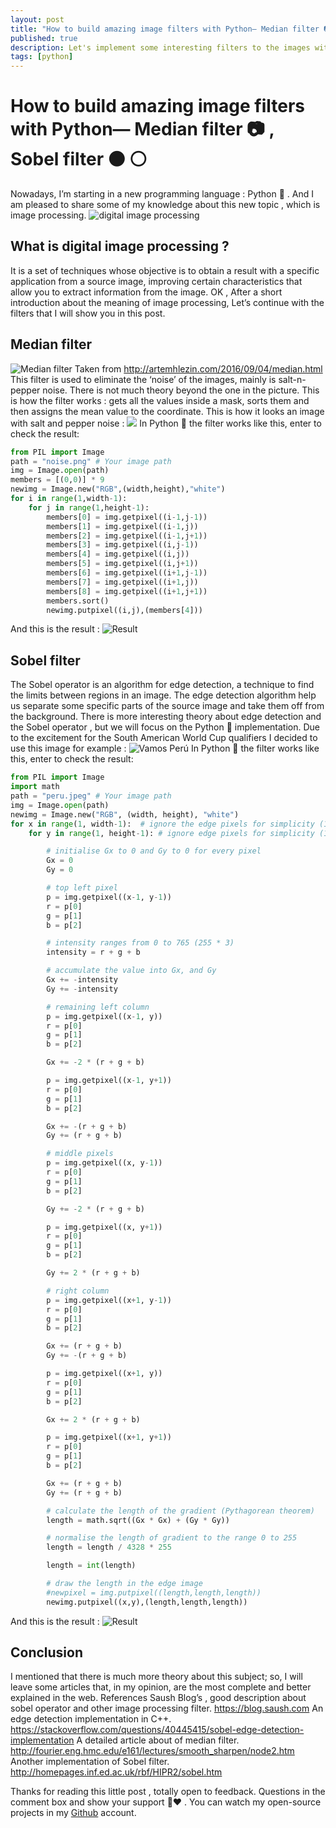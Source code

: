```yaml
---
layout: post
title: "How to build amazing image filters with Python— Median filter 📷 , Sobel filter ⚫️ ⚪️"
published: true
description: Let's implement some interesting filters to the images with Python
tags: [python]
---
```


# How to build amazing image filters with Python— Median filter 📷 , Sobel filter ⚫️ ⚪️

Nowadays, I’m starting in a new programming language : Python 🐍 . And I am pleased to share some of my knowledge about this new topic , which is image processing.
![digital image processing](https://cdn-images-1.medium.com/max/2000/1*6N1clEI8EInQ5I8MWaOUSQ.png)

## What is digital image processing ?

It is a set of techniques whose objective is to obtain a result with a specific application from a source image, improving certain characteristics that allow you to extract information from the image.
OK , After a short introduction about the meaning of image processing, Let’s continue with the filters that I will show you in this post.

## Median filter

![Median filter](https://cdn-images-1.medium.com/max/800/1*VyzJxDrLrC-OqkV5LHhjQQ.gif)
Taken from http://artemhlezin.com/2016/09/04/median.html
This filter is used to eliminate the ‘noise’ of the images, mainly is salt-n-pepper noise.
There is not much theory beyond the one in the picture. This is how the filter works : gets all the values inside a mask, sorts them and then assigns the mean value to the coordinate.
This is how it looks an image with salt and pepper noise :
![](https://cdn-images-1.medium.com/max/800/1*UmRXiE--hLWK1g0MYeLBXQ.png)
In Python 🐍 the filter works like this, enter to check the result:

```python
from PIL import Image
path = "noise.png" # Your image path
img = Image.open(path)
members = [(0,0)] * 9
newimg = Image.new("RGB",(width,height),"white")
for i in range(1,width-1):
    for j in range(1,height-1):
        members[0] = img.getpixel((i-1,j-1))
        members[1] = img.getpixel((i-1,j))
        members[2] = img.getpixel((i-1,j+1))
        members[3] = img.getpixel((i,j-1))
        members[4] = img.getpixel((i,j))
        members[5] = img.getpixel((i,j+1))
        members[6] = img.getpixel((i+1,j-1))
        members[7] = img.getpixel((i+1,j))
        members[8] = img.getpixel((i+1,j+1))
        members.sort()
        newimg.putpixel((i,j),(members[4]))
```

And this is the result :
![Result](https://cdn-images-1.medium.com/max/800/1*ZPis4b0GS0debu46lvDFAw.png)

## Sobel filter

The Sobel operator is an algorithm for edge detection, a technique to find the limits between regions in an image. The edge detection algorithm help us separate some specific parts of the source image and take them off from the background. There is more interesting theory about edge detection and the Sobel operator , but we will focus on the Python 🐍 implementation.
Due to the excitement for the South American World Cup qualifiers I decided to use this image for example :
![Vamos Perú](https://cdn-images-1.medium.com/max/800/1*9jwN3-6_N6aoTUgmdTlqyA.jpeg)
In Python 🐍 the filter works like this, enter to check the result:

```python
from PIL import Image
import math
path = "peru.jpeg" # Your image path
img = Image.open(path)
newimg = Image.new("RGB", (width, height), "white")
for x in range(1, width-1):  # ignore the edge pixels for simplicity (1 to width-1)
    for y in range(1, height-1): # ignore edge pixels for simplicity (1 to height-1)

        # initialise Gx to 0 and Gy to 0 for every pixel
        Gx = 0
        Gy = 0

        # top left pixel
        p = img.getpixel((x-1, y-1))
        r = p[0]
        g = p[1]
        b = p[2]

        # intensity ranges from 0 to 765 (255 * 3)
        intensity = r + g + b

        # accumulate the value into Gx, and Gy
        Gx += -intensity
        Gy += -intensity

        # remaining left column
        p = img.getpixel((x-1, y))
        r = p[0]
        g = p[1]
        b = p[2]

        Gx += -2 * (r + g + b)

        p = img.getpixel((x-1, y+1))
        r = p[0]
        g = p[1]
        b = p[2]

        Gx += -(r + g + b)
        Gy += (r + g + b)

        # middle pixels
        p = img.getpixel((x, y-1))
        r = p[0]
        g = p[1]
        b = p[2]

        Gy += -2 * (r + g + b)

        p = img.getpixel((x, y+1))
        r = p[0]
        g = p[1]
        b = p[2]

        Gy += 2 * (r + g + b)

        # right column
        p = img.getpixel((x+1, y-1))
        r = p[0]
        g = p[1]
        b = p[2]

        Gx += (r + g + b)
        Gy += -(r + g + b)

        p = img.getpixel((x+1, y))
        r = p[0]
        g = p[1]
        b = p[2]

        Gx += 2 * (r + g + b)

        p = img.getpixel((x+1, y+1))
        r = p[0]
        g = p[1]
        b = p[2]

        Gx += (r + g + b)
        Gy += (r + g + b)

        # calculate the length of the gradient (Pythagorean theorem)
        length = math.sqrt((Gx * Gx) + (Gy * Gy))

        # normalise the length of gradient to the range 0 to 255
        length = length / 4328 * 255

        length = int(length)

        # draw the length in the edge image
        #newpixel = img.putpixel((length,length,length))
        newimg.putpixel((x,y),(length,length,length))
```

And this is the result :
![Result](https://cdn-images-1.medium.com/max/800/1*gzEy2Q6xKX6-OTmK8pdF7w.png)

## Conclusion

I mentioned that there is much more theory about this subject; so, I will leave some articles that, in my opinion, are the most complete and better explained in the web.
References
Saush Blog’s , good description about sobel operator and other image processing filter.
https://blog.saush.com
An edge detection implementation in C++.
https://stackoverflow.com/questions/40445415/sobel-edge-detection-implementation
A detailed article about of median filter.
http://fourier.eng.hmc.edu/e161/lectures/smooth_sharpen/node2.htm
Another implementation of Sobel filter.
http://homepages.inf.ed.ac.uk/rbf/HIPR2/sobel.htm

Thanks for reading this little post , totally open to feedback. Questions in the comment box and show your support 👏❤️ .
You can watch my open-source projects in my [Github](https://github.com/enzoftware) account.
